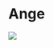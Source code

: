 # Ange

<img src="https://github-readme-stats.vercel.app/api?username=Angekleckert&&show_icons=true&title_color=ffffff&icon_color=bb2acf&text_color=daf7dc&bg_color=151515"></img>
